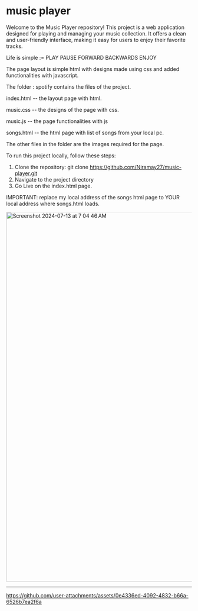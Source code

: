 # music player

Welcome to the Music Player repository! This project is a web application designed for playing and managing your music collection. It offers a clean and user-friendly interface, making it easy for users to enjoy their favorite tracks.

Life is simple := PLAY PAUSE FORWARD BACKWARDS ENJOY 

The page layout is simple html with designs made using css and added functionalities with javascript.

The folder : spotify contains the files of the project. 

index.html -- the layout page with html. 

music.css -- the designs of the page with css. 

music.js -- the page functionalities with js

songs.html -- the html page with list of songs from your local pc. 

The other files in the folder are the images required for the page. 

To run this project locally, follow these steps:
1. Clone the repository: git clone https://github.com/Niramay27/music-player.git
2. Navigate to the project directory
3. Go Live on the index.html page.

IMPORTANT: replace my local address of the songs html page to YOUR local address where songs.html loads. 

<img height="1000" alt="Screenshot 2024-07-13 at 7 04 46 AM" src="https://github.com/user-attachments/assets/4b94df65-9993-4266-b0e6-cb81856f53a5">

----------------------------------------------------------------------------------------------------------------------------------------------------------------------------------------
https://github.com/user-attachments/assets/0e4336ed-4092-4832-b66a-6526b7ea2f6a


